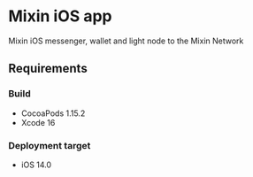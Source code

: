 # Mixin iOS app
Mixin iOS messenger, wallet and light node to the Mixin Network

## Requirements

### Build
- CocoaPods 1.15.2
- Xcode 16

### Deployment target
- iOS 14.0

